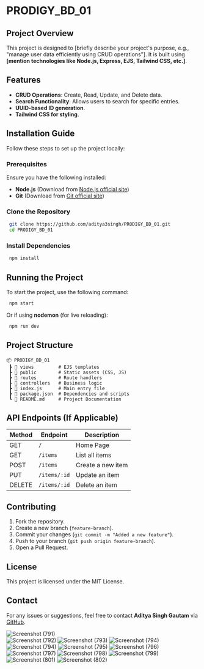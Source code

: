 # PRODIGY_BD_01

## Project Overview
This project is designed to [briefly describe your project's purpose, e.g., "manage user data efficiently using CRUD operations"]. It is built using **[mention technologies like Node.js, Express, EJS, Tailwind CSS, etc.]**.

## Features
- **CRUD Operations**: Create, Read, Update, and Delete data.
- **Search Functionality**: Allows users to search for specific entries.
- **UUID-based ID generation**.
- **Tailwind CSS for styling**.

## Installation Guide
Follow these steps to set up the project locally:

### Prerequisites
Ensure you have the following installed:
- **Node.js** (Download from [Node.js official site](https://nodejs.org/))
- **Git** (Download from [Git official site](https://git-scm.com/))

### Clone the Repository
```sh
 git clone https://github.com/aditya3singh/PRODIGY_BD_01.git
 cd PRODIGY_BD_01
```

### Install Dependencies
```sh
 npm install
```

## Running the Project
To start the project, use the following command:
```sh
 npm start
```
Or if using **nodemon** (for live reloading):
```sh
 npm run dev
```

## Project Structure
```
📦 PRODIGY_BD_01
 ┣ 📂 views         # EJS templates
 ┣ 📂 public        # Static assets (CSS, JS)
 ┣ 📂 routes        # Route handlers
 ┣ 📂 controllers   # Business logic
 ┣ 📜 index.js      # Main entry file
 ┣ 📜 package.json  # Dependencies and scripts
 ┗ 📜 README.md     # Project Documentation
```

## API Endpoints (If Applicable)
| Method | Endpoint    | Description |
|--------|------------|-------------|
| GET    | `/`        | Home Page   |
| GET    | `/items`   | List all items |
| POST   | `/items`   | Create a new item |
| PUT    | `/items/:id` | Update an item |
| DELETE | `/items/:id` | Delete an item |

## Contributing
1. Fork the repository.
2. Create a new branch (`feature-branch`).
3. Commit your changes (`git commit -m "Added a new feature"`).
4. Push to your branch (`git push origin feature-branch`).
5. Open a Pull Request.

## License
This project is licensed under the MIT License.

## Contact
For any issues or suggestions, feel free to contact **Aditya Singh Gautam** via [GitHub](https://github.com/aditya3singh).

![Screenshot (791)](https://github.com/user-attachments/assets/f52f9aaa-793d-4c99-9729-11b653191bc0) <br/>
![Screenshot (792)](https://github.com/user-attachments/assets/4e394472-1176-4ce1-ba4e-cae723f05f87)
![Screenshot (793)](https://github.com/user-attachments/assets/613f49f9-e896-44b0-ad07-cbbcfdcc8120)
![Screenshot (794)](https://github.com/user-attachments/assets/0c574a10-23f7-4fef-8e4d-6c2f97d77da2)
![Screenshot (794)](https://github.com/user-attachments/assets/f5e618ff-6b06-4588-a18d-fe26bd397616)
![Screenshot (795)](https://github.com/user-attachments/assets/131568fa-e278-4d0a-b4f7-9ad182448f12)
![Screenshot (796)](https://github.com/user-attachments/assets/60871054-722f-481c-a2c1-32994344cb44)
![Screenshot (797)](https://github.com/user-attachments/assets/1818e785-156a-422f-9311-6708deb93349)
![Screenshot (798)](https://github.com/user-attachments/assets/968a7b1f-55c1-4efa-8dcc-0d45fb3faf36)
![Screenshot (799)](https://github.com/user-attachments/assets/5ce53596-8eb6-43ef-996f-c43898893a6e)
![Screenshot (801)](https://github.com/user-attachments/assets/e759e64d-3059-4ac0-94bc-0f1d34b54165)
![Screenshot (802)](https://github.com/user-attachments/assets/3b97cf87-30ba-4f20-aae3-489cbb3367c7)

